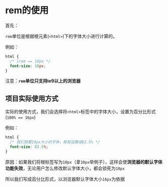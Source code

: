 # rem的使用

首先：

`rem`单位是根据根元素(`<html>`)下的字体大小进行计算的。

例如：

```css
html {
  /* 1rem == 10px */
  font-size: 10px;
}
```

注意：**`rem`单位只支持ie9以上的浏览器**

## 项目实际使用方式

实际的使用方式，我们会选择将`<html>`标签中的字体大小，设置为百分比形式(`100% == 16px`)

例如：

```css
html {
  /* 我们想要10px大小的字体，那就设置成62.5% */
  font-size: 62.5%;
}
```

原因：如果我们将根标签写为`10px`（拿`10px`举例子），这样会使**浏览器的默认字体功能失效**，无论用户怎么修改默认字体大小，都会锁死为`10px`

所以我们写成百分比形式，以浏览器默认字体大小`16px`为依据
